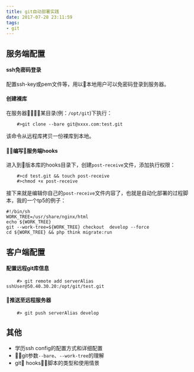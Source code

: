 ```yaml
---
title: git自动部署实践
date: 2017-07-28 23:11:59
tags:
- git
---
```


## 服务端配置
#### ssh免密码登录
配置ssh-key或pem文件等，用以本地用户可以免密码登录到服务器。
#### 创建裸库
在服务器某目录(例：`/opt/git`)下执行：
```
    #>git clone --bare git@xxxx.com:test.git
```
该命令从远程库拷贝一份裸库到本地。
#### 编写服务端hooks
进入到版本库的hooks目录下，创建`post-receive`文件，添加执行权限：
```
    #>cd test.git && touch post-receive
    #>chmod +x post-receive
```
接下来就是编辑你自己的`post-receive`文件内容了，也就是自动化部署的过程脚本，我的一个tp5的例子：
```
#!/bin/sh
WORK_TREE=/usr/share/nginx/html
echo ${WORK_TREE}
git --work-tree=${WORK_TREE} checkout  develop --force 
cd ${WORK_TREE} && php think migrate:run
```
## 客户端配置
#### 配置远程git库信息
```
    #> git remote add serverAlias sshUser@50.40.30.20:/opt/git/test.git
```
#### 推送至远程服务器
```
    #> git push serverAlias develop
```
## 其他
* 学历ssh config的配置方式和详细配置
* git参数`--bare`、`--work-tree`的理解
* git hooks脚本的类型和使用情景